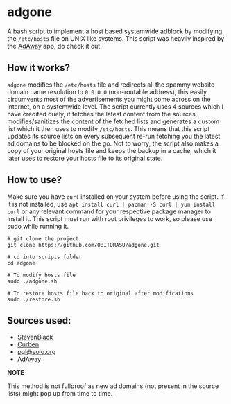# adgone
A bash script to implement a host based systemwide adblock by modifying the `/etc/hosts` file on UNIX like systems.
This script was heavily inspired by the [AdAway](https://github.com/AdAway/AdAway) app, do check it out.

## How it works?
```adgone``` modifies the ```/etc/hosts``` file and redirects all the spammy website domain name resolution to ```0.0.0.0``` (non-routable address), this easily circumvents most of the advertisements you might come across on the internet, on a systemwide level. The script currently uses 4 sources which I have credited duely, it fetches the latest content from the sources, modifies/sanitizes the content of the fetched lists and generates a custom list which it then uses to modify ```/etc/hosts```. This means that this script updates its source lists on every subsequent re-run fetching you the latest ad domains to be blocked on the go. Not to worry, the script also makes a copy of your original hosts file and keeps the backup in a cache, which it later uses to restore your hosts file to its original state.

## How to use?
Make sure you have `curl` installed on your system before using the script. If it is not installed, use `apt install curl | pacman -S curl | yum install curl` or any relevant command for your respective package manager to install it.
This script must run with root privileges to work, so please use sudo while running it.

```
# git clone the project
git clone https://github.com/OBITORASU/adgone.git

# cd into scripts folder
cd adgone

# To modify hosts file
sudo ./adgone.sh 

# To restore hosts file back to original after modifications
sudo ./restore.sh
```

## Sources used:

- [StevenBlack](https://raw.githubusercontent.com/StevenBlack/hosts/master/alternates/fakenews-gambling-porn-social/hosts)
- [Curben](https://curben.gitlab.io/malware-filter/urlhaus-filter-hosts.txt)
- [pgl@yolo.org](https://pgl.yoyo.org/adservers/serverlist.php\?hostformat\=hosts\&showintro\=0\&mimetype\=plaintext)
- [AdAway](https://adaway.org/hosts.txt)

**NOTE**

This method is not fullproof as new ad domains (not present in the source lists) might pop up from time to time.

